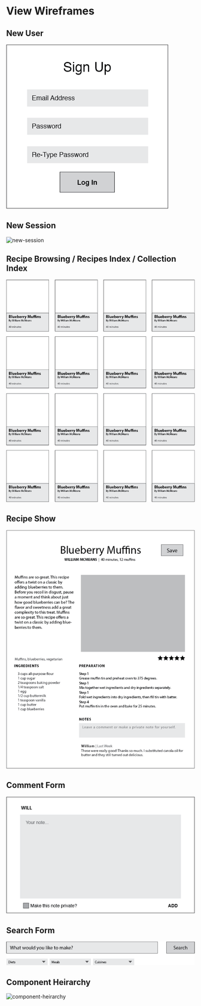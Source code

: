 # View Wireframes

## New User
![new-user]

## New Session
![new-session]

## Recipe Browsing / Recipes Index / Collection Index
![recipe-browsing]

## Recipe Show
![recipe]

## Comment Form
![comment]

## Search Form
![search]

## Component Heirarchy
![component-heirarchy]

[new-user]: ./wireframes/sign-up.png
[new-session]: ./wireframes/sign-in.png
[recipe-browsing]: ./wireframes/recipe-browsing.png
[recipe]: ./wireframes/recipe-view.png
[comment]: ./wireframes/comment.png
[search]: ./wireframes/search.png
[component-heirarchy]: ./wireframes/component-heirarchy.png
